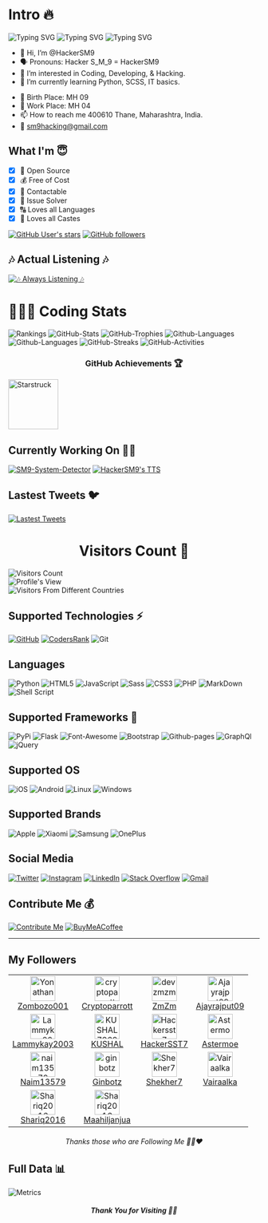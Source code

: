 # Intro 🔥
![Typing SVG](https://readme-typing-svg.herokuapp.com?font=Splash&pause=600&color=72DDF7&width=305&lines=Hi+HackerSM9+Here+%F0%9F%91%8B%F0%9F%8F%BB+..!!)
![Typing SVG](https://readme-typing-svg.herokuapp.com?font=Rye&pause=500&color=4BF7C5FF&width=255&height=30&lines=Full+Stack+Developer+%F0%9F%91%A8%F0%9F%8F%BB%E2%80%8D%F0%9F%92%BB)
![Typing SVG](https://readme-typing-svg.herokuapp.com?font=Times+New+Roman&size=19&pause=500&color=46F749&background=C7FFA500&width=235&height=30&lines=Android+%26+Web+Developer+%F0%9F%91%A8%F0%9F%8F%BB%E2%80%8D%F0%9F%92%BB+)

- 👋 Hi, I’m @HackerSM9
- 🗣️ Pronouns: Hacker S_M_9 = HackerSM9
- 👀 I’m interested in Coding, Developing, & Hacking.
- 🌱 I’m currently learning Python, SCSS, IT basics.
* 🎂 Birth Place: MH 09
* 💼 Work Place: MH 04
* 📫 How to reach me 400610 Thane, Maharashtra, India.
* 📧 sm9hacking@gmail.com

## What I'm 😇
- [x] 💞 Open Source
- [x] 💰 Free of Cost
- [x] 📲 Contactable
- [x] 🔐 Issue Solver
- [x] 🔠 Loves all Languages
- [x] 🛐 Loves all Castes

<a href="https://GitHub.com/HackerSM9/"><img alt="GitHub User's stars" src="https://img.shields.io/github/stars/HackerSM9?style=social"></a> <a href="https://github.com/HackerSM9?tab=followers"><img alt="GitHub followers" src="https://img.shields.io/github/followers/HackerSM9?style=social"></a>

## 🎶 Actual Listening 🎶
[![🎶 Always Listening 🎶](https://hackersm9.github.io/SVG/kgf2.svg?sanitize=true)](https://spotify-github-profile.vercel.app/api/view?uid=5ag202z07hrwwfxqbjbfafyuf&redirect=true)

<h1> 👨🏻‍💻 Coding Stats </h1>

![Rankings](https://cr-ss-service.azurewebsites.net/api/ScreenShot?widget=summary&username=HackerSM9&badges=4&show-avatar=true&style=--header-bg-color:%2339068c;)
![GitHub-Stats](https://github-readme-stats.vercel.app/api?username=HackerSM9&include_all_commits=true&count_private=true&hide_border=false&show_icons=true&title_color=7A7ADB&icon_color=7A7ADB&text_color=D3D3D3&bg_color=0,000000,130F40)
![GitHub-Trophies](https://github-profile-trophy.vercel.app/?username=HackerSM9&row=2&column=3&theme=darkhub&no-frame=true)
![Github-Languages](https://github-readme-stats.vercel.app/api/top-langs/?username=hackersm9&layout=compact&langs_count=20&theme=react&hide_border=true?sanitize=true)
![Github-Languages](https://cr-skills-chart-widget.azurewebsites.net/api/api?username=HackerSM9&skills=&show-other-skills=true)
![GitHub-Streaks](https://github-readme-streak-stats.herokuapp.com?user=HackerSM9&theme=violet-punch)
![GitHub-Activities](https://github-readme-activity-graph.cyclic.app/graph/?username=HackerSM9&bg_color=1F222E&color=F8D866&line=5008bd&point=FFFFFF&hide_border=true)

<h3 align="center">GitHub Achievements 🏆</h3>
<img alt="Starstruck" style="height:100px" src="https://HackerSM9.github.io/SVG/achievements/starstruck.svg">


## Currently Working On 👨‍🔧
[![SM9-System-Detector](https://svg.bookmark.style/api?url=https://github.com/HackerSM9/SM9-System-Detector&mode=dark&style=horizontal)](https://github.com/HackerSM9/SM9-System-Detector)
[![HackerSM9's TTS](https://svg.bookmark.style/api?url=https://github.com/HackerSM9/text-to-speech&mode=dark&style=horizontal)](https://github.com/HackerSM9/text-to-speech)

## Lastest Tweets 🐦
[![Lastest Tweets](https://github-readme-twitter-gazf.vercel.app/api?id=HackerSM9_&amp;layout=wide)](https://twitter.com/HackerSM9_/)

<h1 align="center">Visitors Count 👀</h1>

![Visitors Count](https://profile-counter.glitch.me/HackerSM9/count.svg)
<br>
![Profile's View](https://komarev.com/ghpvc/?username=HackerSM9&color=blueviolet)
<br>
![Visitors From Different Countries](https://s01.flagcounter.com/count2/MLwa/bg_FFFFFF/txt_000000/border_CCCCCC/columns_2/maxflags_10/viewers_0/labels_1/pageviews_1/flags_0/percent_0/)

## Supported Technologies ⚡

[![GitHub](https://img.shields.io/badge/GitHub-000000?style=for-the-badge&logo=GitHub&logoColor=white)](https://github.com/HackerSM9)
[![CodersRank](https://img.shields.io/badge/CodersRank-67A4AC?style=for-the-badge&logo=CodersRank&logoColor=white)](https://profile.codersrank.io/user/hackersm9)
![Git](https://img.shields.io/badge/GIT-E44C30?style=for-the-badge&logo=git&logoColor=white)

## Languages
![Python](https://img.shields.io/badge/python-3670A0?style=for-the-badge&logo=python&logoColor=ffdd54)
![HTML5](https://img.shields.io/badge/html5-%23E34F26.svg?style=for-the-badge&logo=html5&logoColor=white)
![JavaScript](https://img.shields.io/badge/javascript-%23323330.svg?style=for-the-badge&logo=javascript&logoColor=%23F7DF1E)
![Sass](https://img.shields.io/badge/Sass-CC6699?style=for-the-badge&logo=sass&logoColor=white)
![CSS3](https://img.shields.io/badge/css3-%231572B6.svg?style=for-the-badge&logo=css3&logoColor=white)
![PHP](https://img.shields.io/badge/php-%23777BB4.svg?style=for-the-badge&logo=php&logoColor=white)
![MarkDown](https://img.shields.io/badge/Markdown-000000?style=for-the-badge&logo=markdown&logoColor=white)
![Shell Script](https://img.shields.io/badge/shell_script-%23121011.svg?style=for-the-badge&logo=gnu-bash&logoColor=white)

## Supported Frameworks 🚀
![PyPi](https://img.shields.io/badge/pypi-3775A9?style=for-the-badge&logo=pypi&logoColor=white)
![Flask](https://img.shields.io/badge/Flask-000000?style=for-the-badge&logo=flask&logoColor=white)
![Font-Awesome](https://img.shields.io/badge/Font_Awesome-339AF0?style=for-the-badge&logo=fontawesome&logoColor=white)
![Bootstrap](https://img.shields.io/badge/Bootstrap-563D7C?style=for-the-badge&logo=bootstrap&logoColor=white)
![Github-pages](https://img.shields.io/badge/GitHub%20Pages-222222?style=for-the-badge&logo=GitHub%20Pages&logoColor=white)
![GraphQl](https://img.shields.io/badge/GraphQl-E10098?style=for-the-badge&logo=graphql&logoColor=white)
![jQuery](https://img.shields.io/badge/jQuery-0769AD?style=for-the-badge&logo=jquery&logoColor=white)

## Supported OS 
![iOS](https://img.shields.io/badge/IOS-000000?style=for-the-badge&logo=apple&logoColor=white)
![Android](https://img.shields.io/badge/Android-3DDC84?style=for-the-badge&logo=android&logoColor=white)
![Linux](https://img.shields.io/badge/Linux-FCC624?style=for-the-badge&logo=linux&logoColor=black)
![Windows](https://img.shields.io/badge/Windows-0078D6?style=for-the-badge&logo=windows&logoColor=white)

## Supported Brands
![Apple](https://img.shields.io/badge/Apple-%23000000.svg?style=for-the-badge&logo=apple&logoColor=white)
![Xiaomi](https://img.shields.io/badge/Xiaomi-%23FF6900.svg?style=for-the-badge&logo=xiaomi&logoColor=white)
![Samsung](https://img.shields.io/badge/Samsung-%231428A0.svg?style=for-the-badge&logo=samsung&logoColor=white)
![OnePlus](https://img.shields.io/badge/OnePlus-%23F5010C.svg?style=for-the-badge&logo=oneplus&logoColor=white)

## Social Media

<a href="https://twitter.com/HackerSM9_"><img alt="Twitter" src="https://img.shields.io/badge/Twitter-%231DA1F2.svg?style=for-the-badge&logo=twitter&logoColor=white"></a>
<a href="https://instagram.com/HackerSM9/"><img alt="Instagram" src="https://img.shields.io/badge/Instagram-%23E4405F.svg?style=for-the-badge&logo=Instagram&logoColor=white"></a>
<a href="https://www.linkedin.com/in/samarth-magdum-bb66a1221"><img alt="LinkedIn" src="https://img.shields.io/badge/linkedin-%230077B5.svg?style=for-the-badge&logo=linkedin&logoColor=white"></a>
<a href="https://stackoverflow.com/users/18754125/"><img alt="Stack Overflow" src="https://img.shields.io/badge/Stack%20Overflow-eb8e0c.svg?style=for-the-badge&logo=stackoverflow&logoColor=white"></a>
<a href="mailto:sm9hacking@gmail.com"><img alt="Gmail" src="https://img.shields.io/badge/Gmail-D14836?style=for-the-badge&logo=gmail&logoColor=white"></a>

## Contribute Me 💰
[![Contribute Me](https://hackersm9.github.io/SVG/donate.svg)](https://liberapay.com/HackerSM9/)
[![BuyMeACoffee](https://HackerSM9.github.io/SVG/coffee.svg?sanitize=true)](https://t.co/av9GnEYPgn)

<hr>

## My Followers

<!-- START-SECTION:top-followers -->
<table>
  <tr>
    <td align="center">
      <a href="https://github.com/Yonathanpy">
        <img src="https://avatars.githubusercontent.com/u/109464957?v=4" width="50px;" alt="Yonathanpy"/>
      </a>
      <br />
      <a href="https://github.com/Yonathanpy">Zombozo001</a>
    </td>
    <td align="center">
      <a href="https://github.com/cryptoparrott">
        <img src="https://avatars.githubusercontent.com/u/107348023?v=4" width="50px;" alt="cryptoparrott"/>
      </a>
      <br />
      <a href="https://github.com/cryptoparrott">Cryptoparrott</a>
    </td>
    <td align="center">
      <a href="https://github.com/devzmzm">
        <img src="https://avatars.githubusercontent.com/u/90980694?v=4" width="50px;" alt="devzmzm"/>
      </a>
      <br />
      <a href="https://github.com/devzmzm">ZmZm</a>
    </td>
    <td align="center">
      <a href="https://github.com/Ajayrajput09">
        <img src="https://avatars.githubusercontent.com/u/113991628?v=4" width="50px;" alt="Ajayrajput09"/>
      </a>
      <br />
      <a href="https://github.com/Ajayrajput09">Ajayrajput09</a>
    </td>
  </tr>
  <tr>
    <td align="center">
      <a href="https://github.com/Lammykay2003">
        <img src="https://avatars.githubusercontent.com/u/115745900?v=4" width="50px;" alt="Lammykay2003"/>
      </a>
      <br />
      <a href="https://github.com/Lammykay2003">Lammykay2003</a>
    </td>
    <td align="center">
      <a href="https://github.com/KUSHAL73697">
        <img src="https://avatars.githubusercontent.com/u/97878226?v=4" width="50px;" alt="KUSHAL73697"/>
      </a>
      <br />
      <a href="https://github.com/KUSHAL73697">KUSHAL</a>
    </td>
    <td align="center">
      <a href="https://github.com/hackersst7">
        <img src="https://avatars.githubusercontent.com/u/119403444?v=4" width="50px;" alt="Hackersst7"/>
      </a>
      <br />
      <a href="https://github.com/hackersst7">HackerSST7</a>
    </td>
    <td align="center">
      <a href="https://github.com/Astermoe">
        <img src="https://avatars.githubusercontent.com/u/120032985?v=4" width="50px;" alt="Astermoe"/>
      </a>
      <br />
      <a href="https://github.com/Astermoe">Astermoe</a>
    </td>
  </tr>
  <tr>
    <td align="center">
      <a href="https://github.com/naim13579">
        <img src="https://avatars.githubusercontent.com/u/119455819?v=4" width="50px;" alt="naim13579"/>
      </a>
      <br />
      <a href="https://github.com/naim13579">Naim13579</a>
    </td>
    <td align="center">
      <a href="https://github.com/ginbotz">
        <img src="https://avatars.githubusercontent.com/u/120940858?v=4" width="50px;" alt="ginbotz"/>
      </a>
      <br />
      <a href="https://github.com/ginbotz">Ginbotz</a>
    </td>
    <td align="center">
      <a href="https://github.com/Shekher7">
        <img src="https://avatars.githubusercontent.com/u/120139703?v=4" width="50px;" alt="Shekher7"/>
      </a>
      <br />
      <a href="https://github.com/Shekher7">Shekher7</a>
    </td>
    <td align="center">
      <a href="https://github.com/Vairaalka">
        <img src="https://avatars.githubusercontent.com/u/91528173?v=4" width="50px;" alt="Vairaalka"/>
      </a>
      <br />
      <a href="https://github.com/Vairaalka">Vairaalka</a>
    </td>
  </tr>
  <tr>
    <td align="center">
      <a href="https://github.com/Shariq2016">
        <img src="https://avatars.githubusercontent.com/u/104676543?v=4" width="50px;" alt="Shariq2016"/>
      </a>
      <br />
      <a href="https://github.com/Shariq2016">Shariq2016</a>
    </td>
    <td align="center">
      <a href="https://github.com/maahiljanjua">
        <img src="https://avatars.githubusercontent.com/u/121979038?v=4" width="50px;" alt="Shariq2016"/>
      </a>
      <br />
      <a href="https://github.com/maahiljanjua">Maahiljanjua</a>
    </td>
  </tr>
</table>
<!-- END-SECTION:top-followers -->
<h6 align="center">Thanks those who are Following Me 🙏🏻❤️</h6>

## Full Data 📊
![Metrics](https://metrics.lecoq.io/HackerSM9?template=classic&gists=1&repositories=1&achievements=1&languages=1&isocalendar=1&base=header%2C%20activity%2C%20community%2C%20repositories%2C%20metadata&base.indepth=false&base.hireable=false&base.skip=false&repositories.batch=100&repositories.forks=false&repositories.affiliations=owner&isocalendar=false&isocalendar.duration=full-year&languages=false&languages.limit=15&languages.threshold=0%25&languages.other=false&languages.colors=github&languages.sections=most-used&languages.indepth=false&languages.analysis.timeout=15&languages.analysis.timeout.repositories=7.5&languages.categories=markup%2C%20programming&languages.recent.categories=markup%2C%20programming&languages.recent.load=300&languages.recent.days=14&repositories=false&repositories.pinned=3&repositories.starred=2&repositories.random=0&repositories.order=featured%2C%20pinned%2C%20starred%2C%20random&achievements=false&achievements.threshold=C&achievements.secrets=true&achievements.display=detailed&achievements.limit=0&gists=false&config.timezone=Asia%2FCalcutta)

<h5 align="center"> Thank You for Visiting 💫💜 </h5>
